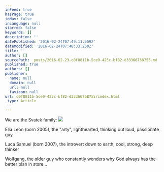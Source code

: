 ```yaml
---
inFeed: true
hasPage: true
inNav: false
inLanguage: null
starred: false
keywords: []
description: ''
datePublished: '2016-02-24T07:49:11.559Z'
dateModified: '2016-02-24T07:48:33.250Z'
title: ''
author: []
sourcePath: _posts/2016-02-23-c0f8811b-5ce9-425c-bf82-d33366768755.md
published: true
authors: []
publisher:
  name: null
  domain: null
  url: null
  favicon: null
url: c0f8811b-5ce9-425c-bf82-d33366768755/index.html
_type: Article

---
```

We are the Svatek family:
![](https://the-grid-user-content.s3-us-west-2.amazonaws.com/a00d846e-031c-4f00-8198-f54cf5378075.jpg)

Elia Leon (born 2005), the "arty", lighthearted, thinking out loud, passionate guy 

Luca Samuel (born 2007), the introvert down to earth, cool, strong, deep thinker

Wolfgang, the older guy who constantly wonders why God always has the better plan in store...